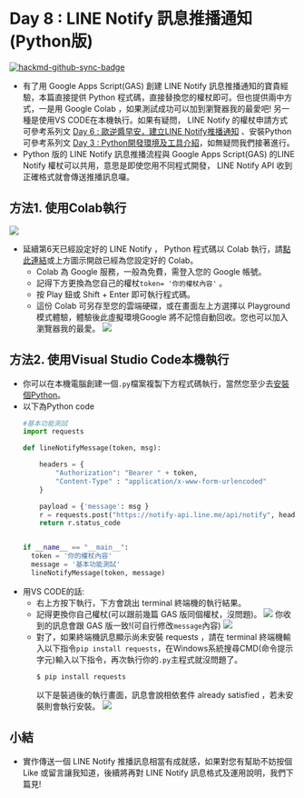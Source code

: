 # Day 8 : LINE Notify 訊息推播通知 (Python版)

[![hackmd-github-sync-badge](https://hackmd.io/nLvaZZZuTGemdau3s1OdmA/badge)](https://hackmd.io/nLvaZZZuTGemdau3s1OdmA)


- 有了用 Google Apps Script(GAS) 創建 LINE Notify 訊息推播通知的寶貴經驗，本篇直接提供 Python 程式碼，直接替換您的權杖即可。但也提供兩中方式，一是用 Google Colab ，如果測試成功可以加到瀏覽器我的最愛吧! 另一種是使用VS CODE在本機執行。如果有疑問， LINE Notify 的權杖申請方式可參考系列文 [Day 6 : 歐逆醬早安，建立LINE Notify推播通知](https://ithelp.ithome.com.tw/users/20121130/articles) 、安裝Python可參考系列文 [Day 3 : Python開發環境及工具介紹](https://ithelp.ithome.com.tw/articles/10233530)，如無疑問我們接著進行。
- Python 版的 LINE Notify 訊息推播流程與 Google Apps Script(GAS) 的LINE Notify 權杖可以共用，意思是即使您用不同程式開發， LINE Notify API 收到正確格式就會傳送推播訊息囉。

## 方法1. 使用Colab執行
[![](https://i.imgur.com/pQnQ4tG.png)](https://is.gd/DxYF2P)
- 延續第6天已經設定好的 LINE Notify ， Python 程式碼以 Colab 執行，請[點此連結](https://is.gd/DxYF2P)或上方圖示開啟已經為您設定好的 Colab。
    - Colab 為 Google 服務，一般為免費，需登入您的 Google 帳號。
    - 記得下方更換為您自己的權杖`token= '你的權杖內容'` 。
    - 按 Play 鈕或 Shift + Enter 即可執行程式碼。
    - 這份 Colab 可另存至您的雲端硬碟，或在畫面左上方選擇以 Playground 模式體驗，體驗後此虛擬環境Google 將不記憶自動回收。您也可以加入瀏覽器我的最愛。
      ![](https://i.imgur.com/7vblaCz.png)
      
  
## 方法2. 使用Visual Studio Code本機執行
- 你可以在本機電腦創建一個`.py`檔案複製下方程式碼執行，當然您至少去[安裝個Python](https://www.python.org/downloads/)。
- 以下為Python code 
    ```python
    #基本功能測試
    import requests

    def lineNotifyMessage(token, msg):

        headers = {
            "Authorization": "Bearer " + token, 
            "Content-Type" : "application/x-www-form-urlencoded"
        }

        payload = {'message': msg }
        r = requests.post("https://notify-api.line.me/api/notify", headers = headers, params = payload)
        return r.status_code


    if __name__ == "__main__":
      token = '你的權杖內容'
      message = '基本功能測試'
      lineNotifyMessage(token, message)

    ```
- 用VS CODE的話:
    - 右上方按下執行，下方會跳出 terminal 終端機的執行結果。
    - 記得更換你自己權杖(可以跟前幾篇 GAS 版同個權杖，沒問題)。
    ![](https://i.imgur.com/LfUm10X.png)
    你收到的訊息會跟 GAS 版一致!(可自行修改`message`內容)
    ![](https://i.imgur.com/67YUZ7k.png)
    - 對了，如果終端機訊息顯示尚未安裝 requests ，請在 terminal 終端機輸入以下指令`pip install requests`，在Windows系統搜尋CMD(命令提示字元)輸入以下指令，再次執行你的`.py`主程式就沒問題了。
        ```
        $ pip install requests
        ```
        以下是裝過後的執行畫面，訊息會說相依套件 already satisfied ，若未安裝則會執行安裝。
        ![](https://i.imgur.com/5P0JfAu.png)

## 小結
- 實作傳送一個 LINE Notify 推播訊息相當有成就感，如果對您有幫助不妨按個 Like 或留言讓我知道，後續將再對 LINE Notify 訊息格式及運用說明，我們下篇見!